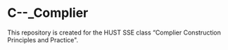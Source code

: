 # C--_Complier
This repository is created for the HUST SSE class “Complier Construction Principles and  Practice".
